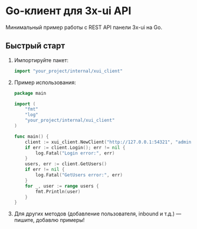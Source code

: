 # Go-клиент для 3x-ui API

Минимальный пример работы с REST API панели 3x-ui на Go.

## Быстрый старт

1. Импортируйте пакет:

   ```go
   import "your_project/internal/xui_client"
   ```

2. Пример использования:

   ```go
   package main

   import (
       "fmt"
       "log"
       "your_project/internal/xui_client"
   )

   func main() {
       client := xui_client.NewClient("http://127.0.0.1:54321", "admin", "admin")
       if err := client.Login(); err != nil {
           log.Fatal("Login error:", err)
       }
       users, err := client.GetUsers()
       if err != nil {
           log.Fatal("GetUsers error:", err)
       }
       for _, user := range users {
           fmt.Println(user)
       }
   }
   ```

3. Для других методов (добавление пользователя, inbound и т.д.) — пишите, добавлю примеры!
